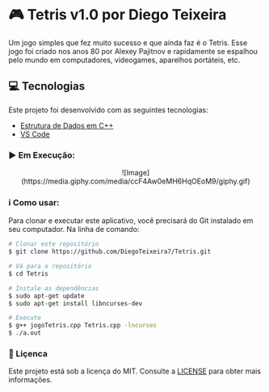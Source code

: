 # :video_game: Tetris v1.0 por Diego Teixeira
Um jogo simples que fez muito sucesso e que ainda faz é o Tetris. Esse jogo foi criado nos anos 80 por Alexey Pajitnov e
rapidamente se espalhou pelo mundo em computadores, videogames, aparelhos portáteis, etc.

## :computer: Tecnologias

Este projeto foi desenvolvido com as seguintes tecnologias:

-  [Estrutura de Dados em C++](https://www.cplusplus.com/)
-  [VS Code](https://code.visualstudio.com/)

### :arrow_forward: Em Execução:

<p align="center">
  ![Image](https://media.giphy.com/media/ccF4Aw0eMH6HqOEoM9/giphy.gif)
</p>

### :information_source: Como usar:

Para clonar e executar este aplicativo, você precisará do Git instalado em seu computador. Na linha de comando:

```bash
# Clonar este repositório
$ git clone https://github.com/DiegoTeixeira7/Tetris.git

# Vá para o repositório
$ cd Tetris

# Instale as dependências
$ sudo apt-get update
$ sudo apt-get install libncurses-dev

# Execute
$ g++ jogoTetris.cpp Tetris.cpp -lncurses
$ ./a.out

```

### :memo: Liçenca
Este projeto está sob a licença do MIT. Consulte a [LICENSE](https://github.com/DiegoTeixeira7/Tetris/blob/master/LICENSE) para obter mais informações.
